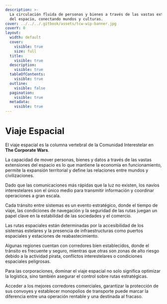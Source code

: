 ```yaml
---
description: >-
  La circulación fluida de personas y bienes a través de las vastas extensiones
  del espacio, conectando mundos y culturas.
cover: ../../../.gitbook/assets/tcw-wip-banner.jpg
coverY: 0
layout:
  width: default
  cover:
    visible: true
    size: full
  title:
    visible: true
  description:
    visible: true
  tableOfContents:
    visible: true
  outline:
    visible: false
  pagination:
    visible: true
  metadata:
    visible: true
---
```


# Viaje Espacial

El viaje espacial es la columna vertebral de la Comunidad Interestelar en **The Corporate Wars**.

La capacidad de mover personas, bienes y datos a través de las vastas extensiones del espacio es lo que mantiene la economía en funcionamiento, permite la expansión territorial y define las relaciones entre mundos y civilizaciones.

Dado que las comunicaciones más rápidas que la luz no existen, los navíos interestelares son el único medio para transmitir información y coordinar operaciones a gran escala.

Cada tránsito entre sistemas es un evento estratégico, donde el tiempo de viaje, las condiciones de navegación y la seguridad de las rutas juegan un papel clave en la estabilidad de las sociedades y el comercio.

Las rutas espaciales están determinadas por la accesibilidad de los sistemas estelares y la presencia de infraestructuras como puertos espaciales y estaciones de reabastecimiento.

Algunas regiones cuentan con corredores bien establecidos, donde el tránsito es frecuente y seguro, mientras que otras son zonas de alto riesgo debido a la actividad pirata, conflictos interestelares o condiciones espaciales peligrosas.

Para las corporaciones, dominar el viaje espacial no solo significa optimizar la logística, sino también asegurar el control sobre rutas estratégicas.

Acceder a los mejores corredores comerciales, garantizar la protección de sus convoyes y establecer monopolios de transporte puede marcar la diferencia entre una operación rentable y una destinada al fracaso.
